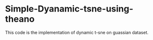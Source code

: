 # Simple-Dyanamic-tsne-using-theano
This code is the implementation of dynamic t-sne on guassian dataset.
